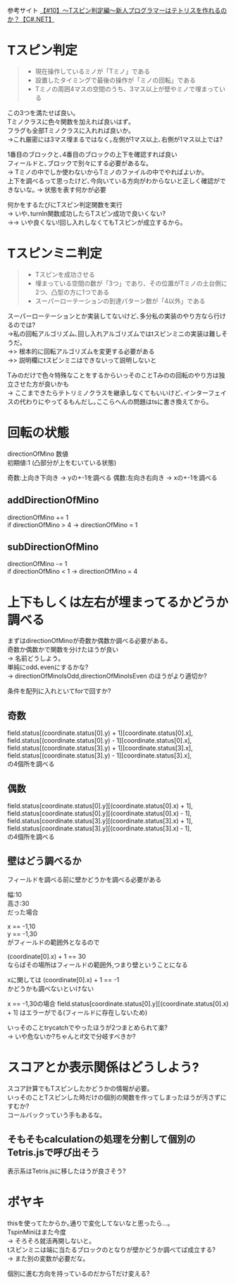 参考サイト
[【#10】～Tスピン判定編～新人プログラマーはテトリスを作れるのか？【C#.NET】](https://www.terasol.co.jp/%e3%83%97%e3%83%ad%e3%82%b0%e3%83%a9%e3%83%9f%e3%83%b3%e3%82%b0/6729)

# Tスピン判定
>* 現在操作しているミノが「Tミノ」である
>* 設置したタイミングで最後の操作が「ミノの回転」である
>* Tミノの周囲4マスの空間のうち、3マス以上が壁やミノで埋まっている

この3つを満たせば良い｡  
Tミノクラスに色々関数を加えれば良いはず｡  
フラグも全部Tミノクラスに入れれば良いか｡  
->これ厳密には3マス埋まるではなく｡左側が1マス以上､右側が1マス以上では?

1番目のブロックと､4番目のブロックの上下を確認すれば良い  
フィールドと､ブロックで別々にする必要があるな｡  
-> Tミノの中でしか使わないからTミノのファイルの中でやればよいか｡  
上下を調べるって思ったけど､今向いている方向がわからないと正しく確認ができないな｡
-> 状態を表す何かが必要

何かをするたびにTスピン判定関数を実行  
-> いや､turnIn関数成功したらTスピン成功で良いくない?  
->-> いや良くない!回し入れしなくてもTスピンが成立するから｡


# Tスピンミニ判定
>* Tスピンを成功させる
>* 埋まっている空間の数が「3つ」であり、その位置がTミノの土台側に2つ、凸型の方に1つである
>* スーパーローテーションの到達パターン数が「4以外」である

スーパーローテーションとか実装してないけど､多分私の実装のやり方なら行けるのでは?  
->私の回転アルゴリズム､回し入れアルゴリズムではtスピンミニの実装は難しそうだ｡  
->> 根本的に回転アルゴリズムを変更する必要がある  
->> 説明欄にtスピンミニはできないって説明しないと  

Tみのだけで色々特殊なことをするからいっそのことTみのの回転のやり方は独立させた方が良いかも  
-> ここまできたらテトリミノクラスを継承しなくてもいいけど､インターフェイスの代わりにやってるもんだし｡ここらへんの問題はtsに書き換えてから｡

# 回転の状態
directionOfMino 数値  
初期値:1 (凸部分が上をむいている状態)

奇数:上向き下向き -> yの+-1を調べる
偶数:左向き右向き -> xの+-1を調べる

## addDirectionOfMino
directionOfMino += 1  
if directionOfMino > 4 -> directionOfMino = 1  

## subDirectionOfMino
directionOfMino -= 1  
if directionOfMino < 1 -> directionOfMino = 4  

# 上下もしくは左右が埋まってるかどうか調べる
まずはdirectionOfMinoが奇数か偶数か調べる必要がある｡  
奇数か偶数かで関数を分けたほうが良い  
-> 名前どうしよう｡  
単純にodd､evenにするかな?  
-> directionOfMinoIsOdd,directionOfMinoIsEven のほうがより適切か?

条件を配列に入れといてforで回すか?

## 奇数
field.status[(coordinate.status[0].y) + 1][coordinate.status[0].x],  
field.status[(coordinate.status[0].y) - 1][coordinate.status[0].x],  
field.status[(coordinate.status[3].y) + 1][coordinate.status[3].x],  
field.status[(coordinate.status[3].y) - 1][coordinate.status[3].x],  
の4個所を調べる

## 偶数
field.status[coordinate.status[0].y][(coordinate.status[0].x) + 1],  
field.status[coordinate.status[0].y][(coordinate.status[0].x) - 1],  
field.status[coordinate.status[3].y][(coordinate.status[3].x) + 1],  
field.status[coordinate.status[3].y][(coordinate.status[3].x) - 1],  
の4個所を調べる

## 壁はどう調べるか
フィールドを調べる前に壁かどうかを調べる必要がある

幅:10  
高さ:30  
だった場合  

x == -1,10  
y == -1,30  
がフィールドの範囲外となるので  

(coordinate[0].x) + 1 == 30  
ならばその場所はフィールドの範囲外,つまり壁ということになる

xに関しては (coordinate[0].x) + 1 == -1  
かどうかも調べないといけない

x == -1,30の場合
field.status[coordinate.status[0].y][(coordinate.status[0].x) + 1]
はエラーがでる(フィールドに存在しないため)

いっそのことtrycatchでやったほうが2つまとめられて楽?  
-> いや危ないか?ちゃんとif文で分岐すべきか?

# スコアとか表示関係はどうしよう?
スコア計算でもTスピンしたかどうかの情報が必要｡  
いっそのことTスピンした時だけの個別の関数を作ってしまったほうが汚さずにすむか?  
コールバックっていう手もあるな｡

## そもそもcalculationの処理を分割して個別のTetris.jsで呼び出そう
表示系はTetris.jsに移したほうが良さそう?

# ボヤキ
thisを使ってたからか｡通りで変化してないなと思ったら…｡  
TspinMiniはまた今度  
-> そろそろ就活再開しないと｡  
tスピンミニは端に当たるブロックのとなりが壁かどうか調べてば成立する?  
-> また別の変数が必要だな｡  

個別に進む方向を持っているのだからTだけ変える?
